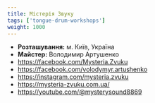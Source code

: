 ```yaml
---
title: Містерія Звуку
tags: ['tongue-drum-workshops']
weight: 1000
---
```


- **Розташування:** м. Київ, Україна
- **Майстер:** Володимир Артушенко
- https://facebook.com/Mysteria.Zvuku
- https://facebook.com/volodymyr.artushenko
- https://instagram.com/mysteria.zvuku
- https://mysteria-zvuku.com.ua/
- https://youtube.com/@mysterysound8869
